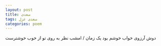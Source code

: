 ```yaml
---
layout: post
title: سعدی
tags: سعدی غزل
categories: poem
---
```


دوش آرزوی خواب خوشم بود یک زمان / امشب نظر به روی تو از خوب خوشترست
